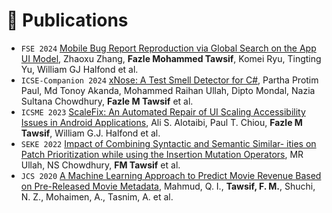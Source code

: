 
# 📝 Publications 

<!-- <div class='paper-box'><div class='paper-box-image'><div><div class="badge">CVPR 2016</div><img src='images/500x300.png' alt="sym" width="100%"></div></div>
<div class='paper-box-text' markdown="1">

[Deep Residual Learning for Image Recognition](https://openaccess.thecvf.com/content_cvpr_2016/papers/He_Deep_Residual_Learning_CVPR_2016_paper.pdf)

**Kaiming He**, Xiangyu Zhang, Shaoqing Ren, Jian Sun

[**Project**](https://scholar.google.com/citations?view_op=view_citation&hl=zh-CN&user=DhtAFkwAAAAJ&citation_for_view=DhtAFkwAAAAJ:ALROH1vI_8AC) <strong><span class='show_paper_citations' data='DhtAFkwAAAAJ:ALROH1vI_8AC'></span></strong>
- Lorem ipsum dolor sit amet, consectetur adipiscing elit. Vivamus ornare aliquet ipsum, ac tempus justo dapibus sit amet. 
</div>
</div> -->

- ``FSE 2024`` [Mobile Bug Report Reproduction via Global Search on the App UI Model](https://doi.org/10.1145/3660824), Zhaoxu Zhang, **Fazle Mohammed Tawsif**, Komei Ryu, Tingting Yu, William GJ Halfond et al.
- ``ICSE-Companion 2024`` [xNose: A Test Smell Detector for C#](https://doi.org/10.1145/3639478.3643116), Partha Protim Paul, Md Tonoy Akanda, Mohammed Raihan Ullah, Dipto Mondal, Nazia Sultana Chowdhury, **Fazle M Tawsif** et al.
- ``ICSME 2023``  [ScaleFix: An Automated Repair of UI Scaling Accessibility Issues in Android Applications](https://doi.ieeecomputersociety.org/10.1109/ICSME58846.2023.00025), Ali S. Alotaibi, Paul T. Chiou, **Fazle M Tawsif**, William G.J. Halfond et al.
- ``SEKE 2022`` [Impact of Combining Syntactic and Semantic Similar- ities on Patch Prioritization while using the Insertion Mutation Operators](https://doi.org/10.18293/SEKE2022-047), MR Ullah, NS Chowdhury, **FM Tawsif** et al.
- ``JCS 2020``  [A Machine Learning Approach to Predict Movie Revenue Based on Pre-Released Movie Metadata](https://doi.org/10.3844/jcssp.2020.749.767), Mahmud, Q. I., **Tawsif, F. M.**, Shuchi, N. Z., Mohaimen, A., Tasnim, A. et al.
